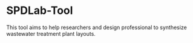 # SPDLab-Tool
This tool aims to help researchers and design professional to synthesize wastewater treatment plant layouts.
